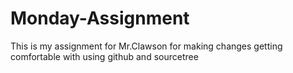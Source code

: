 # Monday-Assignment
This is my assignment for Mr.Clawson for making changes getting comfortable with using github and sourcetree 

